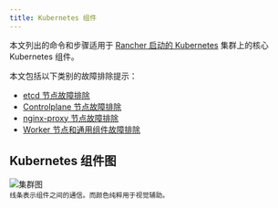 ```yaml
---
title: Kubernetes 组件
---
```


本文列出的命令和步骤适用于 [Rancher 启动的 Kubernetes](../pages-for-subheaders/launch-kubernetes-with-rancher.md) 集群上的核心 Kubernetes 组件。

本文包括以下类别的故障排除提示：

- [etcd 节点故障排除](../troubleshooting/kubernetes-components/troubleshooting-etcd-nodes.md)
- [Controlplane 节点故障排除](../troubleshooting/kubernetes-components/troubleshooting-controlplane-nodes.md)
- [nginx-proxy 节点故障排除](../troubleshooting/kubernetes-components/troubleshooting-nginx-proxy.md)
- [Worker 节点和通用组件故障排除](../troubleshooting/kubernetes-components/troubleshooting-worker-nodes-and-generic-components.md)

## Kubernetes 组件图

![集群图](/img/clusterdiagram.svg)<br/>
<sup>线条表示组件之间的通信。而颜色纯粹用于视觉辅助。</sup>